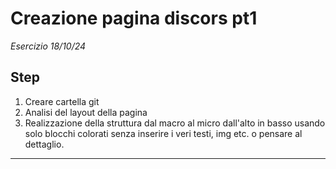 # Creazione pagina discors pt1
*Esercizio 18/10/24*

## Step
1. Creare cartella git
2. Analisi del layout della pagina
3. Realizzazione della struttura dal macro al micro dall'alto in basso usando solo blocchi colorati senza inserire i veri testi, img etc. o pensare al dettaglio.



___

